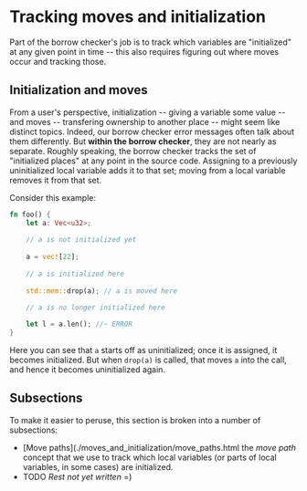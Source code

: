 # Tracking moves and initialization

Part of the borrow checker's job is to track which variables are
"initialized" at any given point in time -- this also requires
figuring out where moves occur and tracking those.

## Initialization and moves

From a user's perspective, initialization -- giving a variable some
value -- and moves -- transfering ownership to another place -- might
seem like distinct topics. Indeed, our borrow checker error messages
often talk about them differently. But **within the borrow checker**,
they are not nearly as separate. Roughly speaking, the borrow checker
tracks the set of "initialized places" at any point in the source
code. Assigning to a previously uninitialized local variable adds it
to that set; moving from a local variable removes it from that set.

Consider this example:

```rust
fn foo() {
    let a: Vec<u32>;
    
    // a is not initialized yet
    
    a = vec![22];
    
    // a is initialized here
    
    std::mem::drop(a); // a is moved here
    
    // a is no longer initialized here

    let l = a.len(); //~ ERROR
}
```

Here you can see that `a` starts off as uninitialized; once it is
assigned, it becomes initialized. But when `drop(a)` is called, that
moves `a` into the call, and hence it becomes uninitialized again.

## Subsections

To make it easier to peruse, this section is broken into a number of
subsections:

- [Move paths](./moves_and_initialization/move_paths.html the
  *move path* concept that we use to track which local variables (or parts of
  local variables, in some cases) are initialized.
- TODO *Rest not yet written* =)
